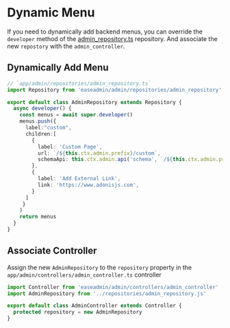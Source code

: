 # Dynamic Menu

If you need to dynamically add backend menus, you can override the `developer` method of the [admin_repository.ts](https://github.com/easeadmin/core/blob/main/src/admin/repositories/admin_repository.ts) repository. And associate the new `repostory` with the `admin_controller`.

## Dynamically Add Menu

```typescript
// `app/admin/repositories/admin_repository.ts`
import Repository from 'easeadmin/admin/repositories/admin_repository'

export default class AdminRepository extends Repository {
  async developer() {
    const menus = await super.developer()
    menus.push({
      label:"custom",
      children:[
        {
          label: 'Custom Page',
          url: `/${this.ctx.admin.prefix}/custom`,
          schemaApi: this.ctx.admin.api('schema', `/${this.ctx.admin.prefix}/custom`),
        },
        {
          label: 'Add External Link',
          link: 'https://www.adonisjs.com',
        }
      ]
     }
    )
    return menus
  }
}
```

## Associate Controller

Assign the new `AdminRepository` to the `repository` property in the `app/admin/controllers/admin_controller.ts` controller

```typescript
import Controller from 'easeadmin/admin/controllers/admin_controller'
import AdminRepository from '../repositories/admin_repository.js'

export default class AdminController extends Controller {
  protected repository = new AdminRepository
}
```
